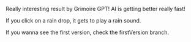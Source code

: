 Really interesting result by Grimoire GPT! AI is getting better really fast!

If you click on a rain drop, it gets to play a rain sound.

If you wanna see the first version, check the firstVersion branch.
